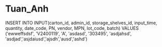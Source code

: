 # Tuan_Anh
INSERT INTO INPUT(carton_id, admin_id, storage_shelves_id, input_time, quantity, date_code, PN, vendor, MPN, lot_code, batch)
VALUES ('ewweffsdsf', 'V2400119', 'A', 'asdasd', '303495', 'asdjahsd', 'asdjad','asjdaiusd','ajsdh','ausd','ashd')
